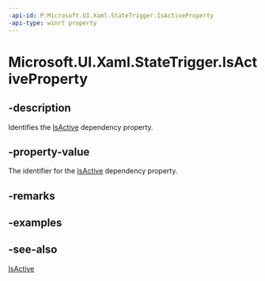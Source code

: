 ```yaml
---
-api-id: P:Microsoft.UI.Xaml.StateTrigger.IsActiveProperty
-api-type: winrt property
---
```


<!-- Property syntax
public Microsoft.UI.Xaml.DependencyProperty IsActiveProperty { get; }
-->

# Microsoft.UI.Xaml.StateTrigger.IsActiveProperty

## -description

Identifies the [IsActive](statetrigger_isactive.md) dependency property.

## -property-value

The identifier for the [IsActive](statetrigger_isactive.md) dependency property.

## -remarks

## -examples

## -see-also

[IsActive](statetrigger_isactive.md)
